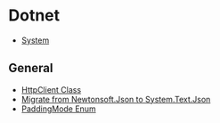 # Dotnet

- [System](System/System.md)

## General

- [HttpClient Class](https://learn.microsoft.com/en-us/dotnet/api/system.net.http.httpclient?view=net-7.0)
- [Migrate from Newtonsoft.Json to System.Text.Json](https://learn.microsoft.com/en-us/dotnet/standard/serialization/system-text-json/migrate-from-newtonsoft?pivots=dotnet-6-0)
- [PaddingMode Enum](https://learn.microsoft.com/en-us/dotnet/api/system.security.cryptography.paddingmode?view=net-6.0)
